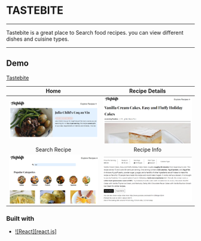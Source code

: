 # TASTEBITE

---

Tastebite is a great place to Search food recipes. you can view different dishes and cuisine types.

---

## Demo

[Tastebite](https://tastebite-goods.netlify.app/)

<!-- Feature Images -->

|                                             Home                                             |                                                Recipe Details                                                |
| :------------------------------------------------------------------------------------------: | :----------------------------------------------------------------------------------------------------------: |
| ![Home](https://github.com/noven21/tastebite/blob/master/src/assets/img/heading-recipe.png)  | ![Recipe-Details](https://github.com/noven21/tastebite/blob/master/src/assets/img/heading-recipedetails.png) |
|                                        Search Recipe                                         |                                                 Recipe Info                                                  |
| ![Search](https://github.com/noven21/tastebite/blob/master/src/assets/img/explorerecipe.png) |      ![Recipe-info](https://github.com/noven21/tastebite/blob/master/src/assets/img/recipedetails.png)       |

### Built with

- [![React][react.js]](https://cdn.hashnode.com/res/hashnode/image/upload/v1622008722227/ResNcwZyph.png)
